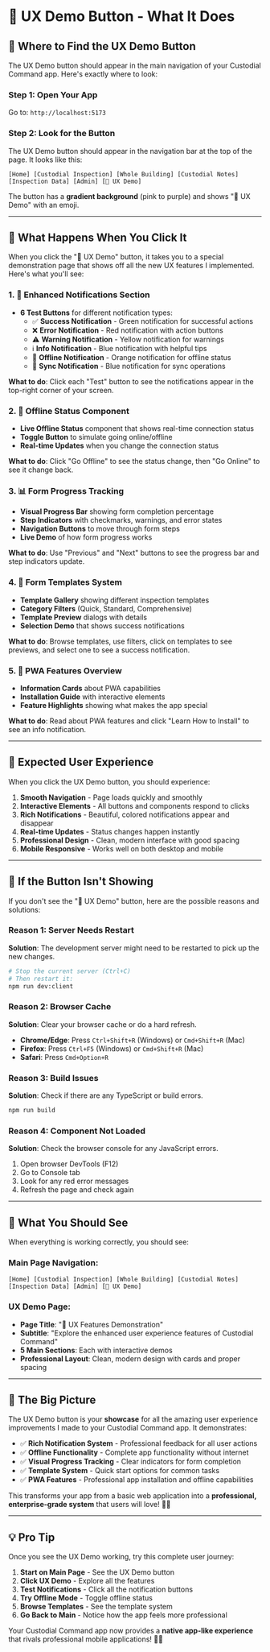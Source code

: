 # 🎨 UX Demo Button - What It Does

## 📍 **Where to Find the UX Demo Button**

The UX Demo button should appear in the main navigation of your Custodial Command app. Here's exactly where to look:

### **Step 1: Open Your App**
Go to: `http://localhost:5173`

### **Step 2: Look for the Button**
The UX Demo button should appear in the navigation bar at the top of the page. It looks like this:

```
[Home] [Custodial Inspection] [Whole Building] [Custodial Notes] [Inspection Data] [Admin] [🎨 UX Demo]
```

The button has a **gradient background** (pink to purple) and shows "🎨 UX Demo" with an emoji.

---

## 🎯 **What Happens When You Click It**

When you click the "🎨 UX Demo" button, it takes you to a special demonstration page that shows off all the new UX features I implemented. Here's what you'll see:

### **1. 🔔 Enhanced Notifications Section**
- **6 Test Buttons** for different notification types:
  - ✅ **Success Notification** - Green notification for successful actions
  - ❌ **Error Notification** - Red notification with action buttons
  - ⚠️ **Warning Notification** - Yellow notification for warnings
  - ℹ️ **Info Notification** - Blue notification with helpful tips
  - 📱 **Offline Notification** - Orange notification for offline status
  - 🔄 **Sync Notification** - Blue notification for sync operations

**What to do**: Click each "Test" button to see the notifications appear in the top-right corner of your screen.

### **2. 📡 Offline Status Component**
- **Live Offline Status** component that shows real-time connection status
- **Toggle Button** to simulate going online/offline
- **Real-time Updates** when you change the connection status

**What to do**: Click "Go Offline" to see the status change, then "Go Online" to see it change back.

### **3. 📊 Form Progress Tracking**
- **Visual Progress Bar** showing form completion percentage
- **Step Indicators** with checkmarks, warnings, and error states
- **Navigation Buttons** to move through form steps
- **Live Demo** of how form progress works

**What to do**: Use "Previous" and "Next" buttons to see the progress bar and step indicators update.

### **4. 📝 Form Templates System**
- **Template Gallery** showing different inspection templates
- **Category Filters** (Quick, Standard, Comprehensive)
- **Template Preview** dialogs with details
- **Selection Demo** that shows success notifications

**What to do**: Browse templates, use filters, click on templates to see previews, and select one to see a success notification.

### **5. 📱 PWA Features Overview**
- **Information Cards** about PWA capabilities
- **Installation Guide** with interactive elements
- **Feature Highlights** showing what makes the app special

**What to do**: Read about PWA features and click "Learn How to Install" to see an info notification.

---

## 🚀 **Expected User Experience**

When you click the UX Demo button, you should experience:

1. **Smooth Navigation** - Page loads quickly and smoothly
2. **Interactive Elements** - All buttons and components respond to clicks
3. **Rich Notifications** - Beautiful, colored notifications appear and disappear
4. **Real-time Updates** - Status changes happen instantly
5. **Professional Design** - Clean, modern interface with good spacing
6. **Mobile Responsive** - Works well on both desktop and mobile

---

## 🔧 **If the Button Isn't Showing**

If you don't see the "🎨 UX Demo" button, here are the possible reasons and solutions:

### **Reason 1: Server Needs Restart**
**Solution**: The development server might need to be restarted to pick up the new changes.

```bash
# Stop the current server (Ctrl+C)
# Then restart it:
npm run dev:client
```

### **Reason 2: Browser Cache**
**Solution**: Clear your browser cache or do a hard refresh.

- **Chrome/Edge**: Press `Ctrl+Shift+R` (Windows) or `Cmd+Shift+R` (Mac)
- **Firefox**: Press `Ctrl+F5` (Windows) or `Cmd+Shift+R` (Mac)
- **Safari**: Press `Cmd+Option+R`

### **Reason 3: Build Issues**
**Solution**: Check if there are any TypeScript or build errors.

```bash
npm run build
```

### **Reason 4: Component Not Loaded**
**Solution**: Check the browser console for any JavaScript errors.

1. Open browser DevTools (F12)
2. Go to Console tab
3. Look for any red error messages
4. Refresh the page and check again

---

## 🎯 **What You Should See**

When everything is working correctly, you should see:

### **Main Page Navigation**:
```
[Home] [Custodial Inspection] [Whole Building] [Custodial Notes] [Inspection Data] [Admin] [🎨 UX Demo]
```

### **UX Demo Page**:
- **Page Title**: "🎨 UX Features Demonstration"
- **Subtitle**: "Explore the enhanced user experience features of Custodial Command"
- **5 Main Sections**: Each with interactive demos
- **Professional Layout**: Clean, modern design with cards and proper spacing

---

## 🎉 **The Big Picture**

The UX Demo button is your **showcase** for all the amazing user experience improvements I made to your Custodial Command app. It demonstrates:

- ✅ **Rich Notification System** - Professional feedback for all user actions
- ✅ **Offline Functionality** - Complete app functionality without internet
- ✅ **Visual Progress Tracking** - Clear indicators for form completion
- ✅ **Template System** - Quick start options for common tasks
- ✅ **PWA Features** - Professional app installation and offline capabilities

This transforms your app from a basic web application into a **professional, enterprise-grade system** that users will love! 🚀✨

---

## 💡 **Pro Tip**

Once you see the UX Demo working, try this complete user journey:

1. **Start on Main Page** - See the UX Demo button
2. **Click UX Demo** - Explore all the features
3. **Test Notifications** - Click all the notification buttons
4. **Try Offline Mode** - Toggle offline status
5. **Browse Templates** - See the template system
6. **Go Back to Main** - Notice how the app feels more professional

Your Custodial Command app now provides a **native app-like experience** that rivals professional mobile applications! 🎨✨
